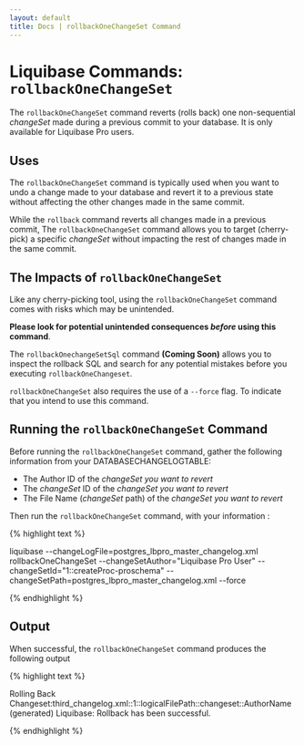 ```yaml
---
layout: default
title: Docs | rollbackOneChangeSet Command 
---
```


# Liquibase Commands: `rollbackOneChangeSet`
The `rollbackOneChangeSet` command reverts (rolls back) one non-sequential *changeSet* made during a previous commit to your database. It is only available for Liquibase Pro users.

## Uses
The `rollbackOneChangeSet` command is typically used when you want to undo a change made to your database and revert it to a previous state without affecting the other changes made in the same commit. 

While the `rollback` command reverts all changes made in a previous commit, The `rollbackOneChangeSet` command allows you to target (cherry-pick) a specific *changeSet* without impacting the rest of changes made in the same commit.

## The Impacts of `rollbackOneChangeSet`
Like any cherry-picking tool, using the `rollbackOneChangeSet` command comes with risks which may be unintended. 

**Please look for potential unintended consequences *before* using this command**. 

The `rollbackOnechangeSetSql` command **(Coming Soon)** allows you to inspect the rollback SQL and search for any potential mistakes before you executing `rollbackOneChangeset`.

`rollbackOneChangeSet` also requires the use of a `--force` flag. To indicate that you intend to use this command.

## Running the `rollbackOneChangeSet` Command
Before running the `rollbackOneChangeSet` command, gather the following information from your DATABASECHANGELOGTABLE:
- The Author ID of the *changeSet you want to revert*
- The *changeSet* ID of the *changeSet you want to revert*
- The File Name (*changeSet* path) of the *changeSet you want to revert*

Then run the `rollbackOneChangeSet` command, with your information :

{% highlight text %}

liquibase --changeLogFile=postgres_lbpro_master_changelog.xml rollbackOneChangeSet --changeSetAuthor="Liquibase Pro User" --changeSetId="1::createProc-proschema" --changeSetPath=postgres_lbpro_master_changelog.xml --force

{% endhighlight %}

## Output
When successful, the `rollbackOneChangeSet` command produces the following output

{% highlight text %}

Rolling Back Changeset:third_changelog.xml::1::logicalFilePath::changeset::AuthorName (generated)
Liquibase: Rollback has been successful.

{% endhighlight %}


